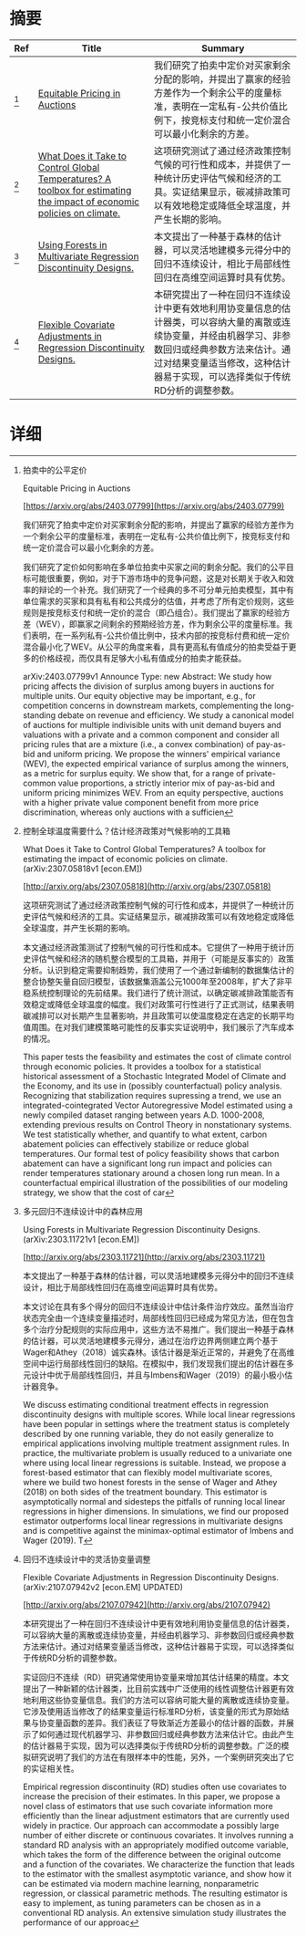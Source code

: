 # 摘要

| Ref | Title | Summary |
| --- | --- | --- |
| [^1] | [Equitable Pricing in Auctions](https://arxiv.org/abs/2403.07799) | 我们研究了拍卖中定价对买家剩余分配的影响，并提出了赢家的经验方差作为一个剩余公平的度量标准，表明在一定私有-公共价值比例下，按竞标支付和统一定价混合可以最小化剩余的方差。 |
| [^2] | [What Does it Take to Control Global Temperatures? A toolbox for estimating the impact of economic policies on climate.](http://arxiv.org/abs/2307.05818) | 这项研究测试了通过经济政策控制气候的可行性和成本，并提供了一种统计历史评估气候和经济的工具。实证结果显示，碳减排政策可以有效地稳定或降低全球温度，并产生长期的影响。 |
| [^3] | [Using Forests in Multivariate Regression Discontinuity Designs.](http://arxiv.org/abs/2303.11721) | 本文提出了一种基于森林的估计器，可以灵活地建模多元得分中的回归不连续设计，相比于局部线性回归在高维空间运算时具有优势。 |
| [^4] | [Flexible Covariate Adjustments in Regression Discontinuity Designs.](http://arxiv.org/abs/2107.07942) | 本研究提出了一种在回归不连续设计中更有效地利用协变量信息的估计器类，可以容纳大量的离散或连续协变量，并经由机器学习、非参数回归或经典参数方法来估计。通过对结果变量适当修改，这种估计器易于实现，可以选择类似于传统RD分析的调整参数。 |

# 详细

[^1]: 拍卖中的公平定价

    Equitable Pricing in Auctions

    [https://arxiv.org/abs/2403.07799](https://arxiv.org/abs/2403.07799)

    我们研究了拍卖中定价对买家剩余分配的影响，并提出了赢家的经验方差作为一个剩余公平的度量标准，表明在一定私有-公共价值比例下，按竞标支付和统一定价混合可以最小化剩余的方差。

    

    我们研究了定价如何影响在多单位拍卖中买家之间的剩余分配。我们的公平目标可能很重要，例如，对于下游市场中的竞争问题，这是对长期关于收入和效率的辩论的一个补充。我们研究了一个经典的多不可分单元拍卖模型，其中有单位需求的买家和具有私有和公共成分的估值，并考虑了所有定价规则，这些规则是按竞标支付和统一定价的混合（即凸组合）。我们提出了赢家的经验方差（WEV），即赢家之间剩余的预期经验方差，作为剩余公平的度量标准。我们表明，在一系列私有-公共价值比例中，技术内部的按竞标付费和统一定价混合最小化了WEV。从公平的角度来看，具有更高私有值成分的拍卖受益于更多的价格歧视，而仅具有足够大小私有值成分的拍卖才能获益。

    arXiv:2403.07799v1 Announce Type: new  Abstract: We study how pricing affects the division of surplus among buyers in auctions for multiple units. Our equity objective may be important, e.g., for competition concerns in downstream markets, complementing the long-standing debate on revenue and efficiency. We study a canonical model of auctions for multiple indivisible units with unit demand buyers and valuations with a private and a common component and consider all pricing rules that are a mixture (i.e., a convex combination) of pay-as-bid and uniform pricing. We propose the winners' empirical variance (WEV), the expected empirical variance of surplus among the winners, as a metric for surplus equity. We show that, for a range of private-common value proportions, a strictly interior mix of pay-as-bid and uniform pricing minimizes WEV. From an equity perspective, auctions with a higher private value component benefit from more price discrimination, whereas only auctions with a sufficien
    
[^2]: 控制全球温度需要什么？估计经济政策对气候影响的工具箱

    What Does it Take to Control Global Temperatures? A toolbox for estimating the impact of economic policies on climate. (arXiv:2307.05818v1 [econ.EM])

    [http://arxiv.org/abs/2307.05818](http://arxiv.org/abs/2307.05818)

    这项研究测试了通过经济政策控制气候的可行性和成本，并提供了一种统计历史评估气候和经济的工具。实证结果显示，碳减排政策可以有效地稳定或降低全球温度，并产生长期的影响。

    

    本文通过经济政策测试了控制气候的可行性和成本。它提供了一种用于统计历史评估气候和经济的随机整合模型的工具箱，并用于（可能是反事实的）政策分析。认识到稳定需要抑制趋势，我们使用了一个通过新编制的数据集估计的整合协整矢量自回归模型，该数据集涵盖公元1000年至2008年，扩大了非平稳系统控制理论的先前结果。我们进行了统计测试，以确定碳减排政策能否有效稳定或降低全球温度的幅度。我们对政策可行性进行了正式测试，结果表明碳减排可以对长期产生显著影响，并且政策可以使温度稳定在选定的长期平均值周围。在对我们建模策略可能性的反事实实证说明中，我们展示了汽车成本的情况。

    This paper tests the feasibility and estimates the cost of climate control through economic policies. It provides a toolbox for a statistical historical assessment of a Stochastic Integrated Model of Climate and the Economy, and its use in (possibly counterfactual) policy analysis. Recognizing that stabilization requires supressing a trend, we use an integrated-cointegrated Vector Autoregressive Model estimated using a newly compiled dataset ranging between years A.D. 1000-2008, extending previous results on Control Theory in nonstationary systems. We test statistically whether, and quantify to what extent, carbon abatement policies can effectively stabilize or reduce global temperatures. Our formal test of policy feasibility shows that carbon abatement can have a significant long run impact and policies can render temperatures stationary around a chosen long run mean. In a counterfactual empirical illustration of the possibilities of our modeling strategy, we show that the cost of car
    
[^3]: 多元回归不连续设计中的森林应用

    Using Forests in Multivariate Regression Discontinuity Designs. (arXiv:2303.11721v1 [econ.EM])

    [http://arxiv.org/abs/2303.11721](http://arxiv.org/abs/2303.11721)

    本文提出了一种基于森林的估计器，可以灵活地建模多元得分中的回归不连续设计，相比于局部线性回归在高维空间运算时具有优势。

    

    本文讨论在具有多个得分的回归不连续设计中估计条件治疗效应。虽然当治疗状态完全由一个连续变量描述时，局部线性回归已经成为常见方法，但在包含多个治疗分配规则的实际应用中，这些方法不易推广。我们提出一种基于森林的估计器，可以灵活地建模多元得分，通过在治疗边界两侧建立两个基于Wager和Athey（2018）诚实森林。该估计器是渐近正常的，并避免了在高维空间中运行局部线性回归的缺陷。在模拟中，我们发现我们提出的估计器在多元设计中优于局部线性回归，并且与Imbens和Wager（2019）的最小极小估计器竞争。

    We discuss estimating conditional treatment effects in regression discontinuity designs with multiple scores. While local linear regressions have been popular in settings where the treatment status is completely described by one running variable, they do not easily generalize to empirical applications involving multiple treatment assignment rules. In practice, the multivariate problem is usually reduced to a univariate one where using local linear regressions is suitable. Instead, we propose a forest-based estimator that can flexibly model multivariate scores, where we build two honest forests in the sense of Wager and Athey (2018) on both sides of the treatment boundary. This estimator is asymptotically normal and sidesteps the pitfalls of running local linear regressions in higher dimensions. In simulations, we find our proposed estimator outperforms local linear regressions in multivariate designs and is competitive against the minimax-optimal estimator of Imbens and Wager (2019). T
    
[^4]: 回归不连续设计中的灵活协变量调整

    Flexible Covariate Adjustments in Regression Discontinuity Designs. (arXiv:2107.07942v2 [econ.EM] UPDATED)

    [http://arxiv.org/abs/2107.07942](http://arxiv.org/abs/2107.07942)

    本研究提出了一种在回归不连续设计中更有效地利用协变量信息的估计器类，可以容纳大量的离散或连续协变量，并经由机器学习、非参数回归或经典参数方法来估计。通过对结果变量适当修改，这种估计器易于实现，可以选择类似于传统RD分析的调整参数。

    

    实证回归不连续（RD）研究通常使用协变量来增加其估计结果的精度。本文提出了一种新颖的估计器类，比目前实践中广泛使用的线性调整估计器更有效地利用这些协变量信息。我们的方法可以容纳可能大量的离散或连续协变量。它涉及使用适当修改了的结果变量运行标准RD分析，该变量的形式为原始结果与协变量函数的差异。我们表征了导致渐近方差最小的估计器的函数，并展示了如何通过现代机器学习、非参数回归或经典参数方法来估计它。由此产生的估计器易于实现，因为可以选择类似于传统RD分析的调整参数。广泛的模拟研究说明了我们的方法在有限样本中的性能，另外，一个案例研究突出了它的实证相关性。

    Empirical regression discontinuity (RD) studies often use covariates to increase the precision of their estimates. In this paper, we propose a novel class of estimators that use such covariate information more efficiently than the linear adjustment estimators that are currently used widely in practice. Our approach can accommodate a possibly large number of either discrete or continuous covariates. It involves running a standard RD analysis with an appropriately modified outcome variable, which takes the form of the difference between the original outcome and a function of the covariates. We characterize the function that leads to the estimator with the smallest asymptotic variance, and show how it can be estimated via modern machine learning, nonparametric regression, or classical parametric methods. The resulting estimator is easy to implement, as tuning parameters can be chosen as in a conventional RD analysis. An extensive simulation study illustrates the performance of our approac
    


